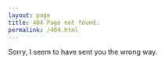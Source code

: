 ```yaml
---
layout: page
title: 404 Page not found.
permalink: /404.html
---
```


Sorry, I seem to have sent you the wrong way.